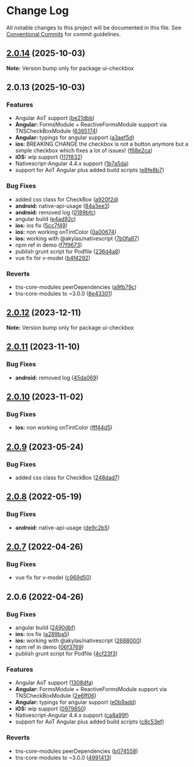 # Change Log

All notable changes to this project will be documented in this file.
See [Conventional Commits](https://conventionalcommits.org) for commit guidelines.

## [2.0.14](https://github.com/nativescript-community/ui-checkbox/compare/v2.0.13...v2.0.14) (2025-10-03)

**Note:** Version bump only for package ui-checkbox

## 2.0.13 (2025-10-03)

### Features

* Angular AoT support ([be21dbb](https://github.com/nativescript-community/ui-checkbox/commit/be21dbb600a2e5d34c764fa3c59dd63b856aa82c))
* **Angular:** FormsModule + ReactiveFormsModule support via TNSCheckBoxModule ([6365174](https://github.com/nativescript-community/ui-checkbox/commit/6365174773e94958b91a5d215bdce13bc2b70e1d))
* **Angular:** typings for angular support ([a3aef5d](https://github.com/nativescript-community/ui-checkbox/commit/a3aef5dd68857305c1f09464190dcc3178746649))
* **ios:** BREAKING CHANGE the checkbox is not a button anymore but a simple checkbox which fixes a lot of issues! ([f68e2ca](https://github.com/nativescript-community/ui-checkbox/commit/f68e2caf3c2450910b7fbb2784633cd018d348c3))
* **iOS:** wip support ([117f832](https://github.com/nativescript-community/ui-checkbox/commit/117f8326870a926579869824bd3f710722d4ae5a))
* Nativescript-Angular 4.4.x support ([1b7a5da](https://github.com/nativescript-community/ui-checkbox/commit/1b7a5dabcad3e508a0ba3d341f6bc50004355dbe))
* support for AoT Angular plus added build scripts ([e8fe8b7](https://github.com/nativescript-community/ui-checkbox/commit/e8fe8b796cf2bf77e05e17614aaaab86bccdc96c))

### Bug Fixes

* added css class for CheckBox ([a920f2d](https://github.com/nativescript-community/ui-checkbox/commit/a920f2de3a727adf168e7cf624ea45ad80c6e4df))
* **android:** native-api-usage ([84a3ee3](https://github.com/nativescript-community/ui-checkbox/commit/84a3ee309bacb64afb205c2ab789e4064cfad3f8))
* **android:** removed log ([0189bfc](https://github.com/nativescript-community/ui-checkbox/commit/0189bfcc2fd341dc348676e24501a56f36619d13))
* angular build ([e4ad92c](https://github.com/nativescript-community/ui-checkbox/commit/e4ad92c3cba1894c3673659a685c30b336d2a3ff))
* **ios:** ios fix ([5cc7f49](https://github.com/nativescript-community/ui-checkbox/commit/5cc7f493fadbf7cb1ae050f1918a40705b391574))
* **ios:** non working onTintColor ([0a00674](https://github.com/nativescript-community/ui-checkbox/commit/0a0067479f8d4fefbf3ce5f04ebb01404eb006e5))
* **ios:** working with @akylas/nativescript ([7b0fa87](https://github.com/nativescript-community/ui-checkbox/commit/7b0fa8741e439d0e9c59f804dbfe53cbe9d0c453))
* npm ref in demo ([f7f9673](https://github.com/nativescript-community/ui-checkbox/commit/f7f9673779b326d832cf3543a7346451f4d282ae))
* publish grunt script for Podfile ([236d4a8](https://github.com/nativescript-community/ui-checkbox/commit/236d4a8c93b30549d59f720b87a6d3c651587040))
* vue fix for v-model ([b4f4292](https://github.com/nativescript-community/ui-checkbox/commit/b4f429236675b0b531acb28ca670fa9eafa918fb))

### Reverts

* tns-core-modules peerDependencies ([a9fb79c](https://github.com/nativescript-community/ui-checkbox/commit/a9fb79c1d3291f2d0c9b8840497fa57620c5b190))
* tns-core-modules to ~3.0.0 ([8e43301](https://github.com/nativescript-community/ui-checkbox/commit/8e433011a2c6205d3ed1dc336a8b657480ccb628))

## [2.0.12](https://github.com/@nativescript-community/ui-checkbox/compare/v2.0.11...v2.0.12) (2023-12-11)

**Note:** Version bump only for package ui-checkbox

## [2.0.11](https://github.com/@nativescript-community/ui-checkbox/compare/v2.0.10...v2.0.11) (2023-11-10)

### Bug Fixes

* **android:** removed log ([45da069](https://github.com/@nativescript-community/ui-checkbox/commit/45da0698d2da2b56df7d74025a7a4bb0ab110bef))

## [2.0.10](https://github.com/@nativescript-community/ui-checkbox/compare/v2.0.9...v2.0.10) (2023-11-02)

### Bug Fixes

* **ios:** non working onTintColor ([fff44d5](https://github.com/@nativescript-community/ui-checkbox/commit/fff44d51f8fb33dbdfa20dc975787f597f7aa360))

## [2.0.9](https://github.com/@nativescript-community/ui-checkbox/compare/v2.0.8...v2.0.9) (2023-05-24)

### Bug Fixes

* added css class for CheckBox ([248dad7](https://github.com/@nativescript-community/ui-checkbox/commit/248dad7e5e9ecd51113670000a5b206254067e93))

## [2.0.8](https://github.com/@nativescript-community/ui-checkbox/compare/v2.0.7...v2.0.8) (2022-05-19)

### Bug Fixes

* **android:** native-api-usage ([de9c2b5](https://github.com/@nativescript-community/ui-checkbox/commit/de9c2b51a47940127480c9a303f43290e50b5d5c))

## [2.0.7](https://github.com/@nativescript-community/ui-checkbox/compare/v2.0.6...v2.0.7) (2022-04-26)

### Bug Fixes

* vue fix for v-model ([c969d50](https://github.com/@nativescript-community/ui-checkbox/commit/c969d50ee8bd3e7bbec020dc5958d8a1b0790747))

## 2.0.6 (2022-04-26)

### Bug Fixes

* angular build ([2490dbf](https://github.com/@nativescript-community/ui-checkbox/commit/2490dbf698578b7b09ef731400c0a6c7d41e6ee6))
* **ios:** ios fix ([a289ba5](https://github.com/@nativescript-community/ui-checkbox/commit/a289ba5d5b4072ed3b892f539efdde9c25e8f0e9))
* **ios:** working with @akylas/nativescript ([2688000](https://github.com/@nativescript-community/ui-checkbox/commit/2688000fe3eaa1b7991c8718a2190095de0f5afd))
* npm ref in demo ([06f3769](https://github.com/@nativescript-community/ui-checkbox/commit/06f376992615348ec670936116ada59e16fa4c34))
* publish grunt script for Podfile ([4cf23f3](https://github.com/@nativescript-community/ui-checkbox/commit/4cf23f32752c7b67bca66a61f951db3a7fde7993))

### Features

* Angular AoT support ([1308dfa](https://github.com/@nativescript-community/ui-checkbox/commit/1308dfa87e28120e39a9b6240953915912d4e721))
* **Angular:** FormsModule + ReactiveFormsModule support via TNSCheckBoxModule ([2e6ff06](https://github.com/@nativescript-community/ui-checkbox/commit/2e6ff0661d0d734f3391a5f1e4763e0713ddbd11))
* **Angular:** typings for angular support ([e0b9add](https://github.com/@nativescript-community/ui-checkbox/commit/e0b9add494c395e552d35f60ad55a3ad5f4ba2a1))
* **iOS:** wip support ([0979850](https://github.com/@nativescript-community/ui-checkbox/commit/0979850b95ac55447675c8758107a996fc4c595d))
* Nativescript-Angular 4.4.x support ([ca8a99f](https://github.com/@nativescript-community/ui-checkbox/commit/ca8a99fa4e597f66b030880f9b373b6736808cde))
* support for AoT Angular plus added build scripts ([c8c53ef](https://github.com/@nativescript-community/ui-checkbox/commit/c8c53effeffd1728aa8c0fd05708f8c698563ed0))

### Reverts

* tns-core-modules peerDependencies ([b074558](https://github.com/@nativescript-community/ui-checkbox/commit/b0745589d4d03ab88d999048c54ed7d45e0672ec))
* tns-core-modules to ~3.0.0 ([4991413](https://github.com/@nativescript-community/ui-checkbox/commit/4991413c51c7bd28bc86028afc9455e5971bd5f0))
